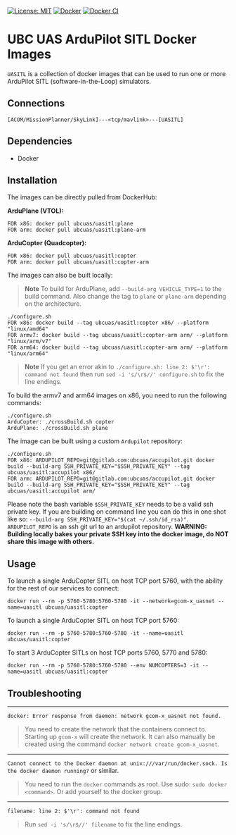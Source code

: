 [![License: MIT](https://img.shields.io/github/license/vintasoftware/django-react-boilerplate.svg?label=License&labelColor=323940)](LICENSE)
[![Docker](https://badgen.net/badge/icon/Docker%20Hub?icon=docker&label&labelColor=323940)](https://hub.docker.com/r/ubcuas/uasitl/tags)
[![Docker CI](https://github.com/ubcuas/UASITL/actions/workflows/docker.yml/badge.svg)](https://github.com/ubcuas/UASITL/actions/workflows/docker.yml)

# UBC UAS ArduPilot SITL Docker Images
`UASITL` is a collection of docker images that can be used to run one or more ArduPilot SITL (software-in-the-Loop) simulators.


## Connections
```
[ACOM/MissionPlanner/SkyLink]---<tcp/mavlink>---[UASITL]
```


## Dependencies
- Docker


## Installation
The images can be directly pulled from DockerHub:

**ArduPlane (VTOL):**
```
FOR x86: docker pull ubcuas/uasitl:plane
FOR arm: docker pull ubcuas/uasitl:plane-arm
```

**ArduCopter (Quadcopter):**
```
FOR x86: docker pull ubcuas/uasitl:copter
FOR arm: docker pull ubcuas/uasitl:copter-arm
```

The images can also be built locally:
> **Note**
> To build for ArduPlane, add `--build-arg VEHICLE_TYPE=1` to the build command. Also change the tag to `plane` or `plane-arm` depending on the architecture.
```
./configure.sh
FOR x86: docker build --tag ubcuas/uasitl:copter x86/ --platform "linux/amd64"
FOR armv7: docker build --tag ubcuas/uasitl:copter-arm arm/ --platform "linux/arm/v7"
FOR arm64: docker build --tag ubcuas/uasitl:copter-arm arm/ --platform "linux/arm64"
```
> **Note**
> If you get an error akin to `./configure.sh: line 2: $'\r': command not found` then run `sed -i 's/\r$//' configure.sh` to fix the line endings.

To build the armv7 and arm64 images on x86, you need to run the following commands:
```
./configure.sh
ArduCopter: ./crossBuild.sh copter
ArduPlane: ./crossBuild.sh plane
```


The image can be built using a custom `Ardupilot` repository:
```
./configure.sh
FOR x86: ARDUPILOT_REPO=git@gitlab.com:ubcuas/accupilot.git docker build --build-arg SSH_PRIVATE_KEY="$SSH_PRIVATE_KEY" --tag ubcuas/uasitl:accupilot x86/
FOR arm: ARDUPILOT_REPO=git@gitlab.com:ubcuas/accupilot.git docker build --build-arg SSH_PRIVATE_KEY="$SSH_PRIVATE_KEY" --tag ubcuas/uasitl:accupilot arm/
```

Please note the bash variable `$SSH_PRIVATE_KEY` needs to be a valid ssh private key. If you are building on command line you can do this in one shot like so: `--build-arg SSH_PRIVATE_KEY="$(cat ~/.ssh/id_rsa)"`.
`ARDUPILOT_REPO` is an ssh git url to an ardupilot repository. **WARNING: Building locally bakes your private SSH key into the docker image, do NOT share this image with others.**


## Usage
To launch a single ArduCopter SITL on host TCP port 5760, with the ability for the rest of our services to connect:
```
docker run --rm -p 5760-5780:5760-5780 -it --network=gcom-x_uasnet --name=uasitl ubcuas/uasitl:copter
```

To launch a single ArduCopter SITL on host TCP port 5760:
```
docker run --rm -p 5760-5780:5760-5780 -it --name=uasitl ubcuas/uasitl:copter
```

To start 3 ArduCopter SITLs on host TCP ports 5760, 5770 and 5780:
```
docker run --rm -p 5760-5780:5760-5780 --env NUMCOPTERS=3 -it --name=uasitl ubcuas/uasitl:copter
```


## Troubleshooting
----
`docker: Error response from daemon: network gcom-x_uasnet not found.`
> You need to create the network that the containers connect to. Starting up `gcom-x` will create the network.
> It can also manually be created using the command `docker network create gcom-x_uasnet`.

----
`Cannot connect to the Docker daemon at unix:///var/run/docker.sock. Is the docker daemon running?` or similar.
> You need to run the `docker` commands as root. Use sudo: `sudo docker <command>`. Or add yourself to the docker group.

----
`filename: line 2: $'\r': command not found`
> Run `sed -i 's/\r$//' filename` to fix the line endings.